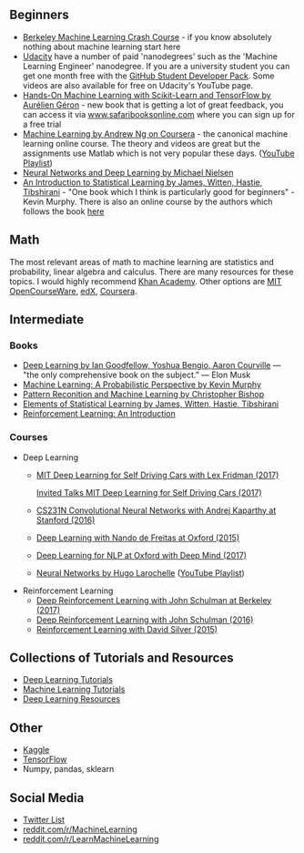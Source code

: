 ## Beginners
* [Berkeley Machine Learning Crash Course](https://ml.berkeley.edu/blog/2016/11/06/tutorial-1/) - if you know absolutely nothing about machine learning start here
* [Udacity](https://www.udacity.com/nanodegree) have a number of paid 'nanodegrees' such as the 'Machine Learning Engineer' nanodegree. If you are a university student you can get one month free with the [GitHub Student Developer Pack](https://education.github.com/pack). Some videos are also available for free on Udacity's YouTube page.
* [Hands-On Machine Learning with Scikit-Learn and TensorFlow by Aurélien Géron](https://www.safaribooksonline.com/library/view/hands-on-machine-learning/9781491962282/) - new book that is getting a lot of great feedback, you can access it via www.safaribooksonline.com where you can sign up for a free trial
* [Machine Learning by Andrew Ng on Coursera](https://www.coursera.org/learn/machine-learning) - the canonical machine learning online course. The theory and videos are great but the assignments use Matlab which is not very popular these days. ([YouTube Playlist](https://www.youtube.com/playlist?list=PLVJA7edNhnRTYqqW5zIj0gkVmxWnkXqTP))
* [Neural Networks and Deep Learning by Michael Nielsen](http://neuralnetworksanddeeplearning.com)
* [An Introduction to Statistical Learning by James, Witten, Hastie, Tibshirani](http://www-bcf.usc.edu/~gareth/ISL/ISLR%20First%20Printing.pdf) - "One book which I think is particularly good for beginners" - Kevin Murphy. There is also an online course by the authors which follows the book [here](https://lagunita.stanford.edu/courses/HumanitiesSciences/StatLearning/Winter2016/about)

## Math

The most relevant areas of math to machine learning are statistics and probability, linear algebra and calculus. There are many resources for these topics. I would highly recommend [Khan Academy](https://www.khanacademy.org/). Other options are [MIT OpenCourseWare](https://ocw.mit.edu/), [edX](https://www.edx.org/), [Coursera](https://www.coursera.org/).

## Intermediate

### Books

* [Deep Learning by Ian Goodfellow, Yoshua Bengio, Aaron Courville](http://www.deeplearningbook.org/) — "the only comprehensive book on the subject.” — Elon Musk
* [Machine Learning: A Probabilistic Perspective by Kevin Murphy](https://www.cse.iitk.ac.in/users/aayush/mail/machineLearningAProbabilisticPerspectiveMurphy.pdf)
* [Pattern Reconition and Machine Learning by Christopher Bishop](http://users.isr.ist.utl.pt/~wurmd/Livros/school/Bishop%20-%20Pattern%20Recognition%20And%20Machine%20Learning%20-%20Springer%20%202006.pdf)
* [Elements of Statistical Learning  by James, Witten, Hastie, Tibshirani](http://statweb.stanford.edu/~tibs/ElemStatLearn/printings/ESLII_print10.pdf)
* [Reinforcement Learning: An Introduction](http://people.inf.elte.hu/lorincz/Files/RL_2006/SuttonBook.pdf)

### Courses

* Deep Learning
   * [MIT Deep Learning for Self Driving Cars with Lex Fridman (2017)](https://www.youtube.com/playlist?list=PLrAXtmErZgOeiKm4sgNOknGvNjby9efdf)
   
      [Invited Talks MIT Deep Learning for Self Driving Cars (2017)](https://www.youtube.com/watch?v=oGk1v1jQITw&list=PLrAXtmErZgOfMuxkACrYnD2fTgbzk2THW&index=3)
   * [CS231N Convolutional Neural Networks with Andrej Kaparthy at Stanford (2016)](https://www.youtube.com/playlist?list=PL16j5WbGpaM0_Tj8CRmurZ8Kk1gEBc7fg)
   * [Deep Learning with Nando de Freitas at Oxford (2015)](https://www.youtube.com/playlist?list=PLE6Wd9FR--EfW8dtjAuPoTuPcqmOV53Fu)
   * [Deep Learning for NLP at Oxford with Deep Mind (2017)](https://www.youtube.com/playlist?list=PL613dYIGMXoZBtZhbyiBqb0QtgK6oJbpm)
  * [Neural Networks by Hugo Larochelle](http://info.usherbrooke.ca/hlarochelle/neural_networks/content.html) ([YouTube Playlist](https://www.youtube.com/playlist?list=PL6Xpj9I5qXYEcOhn7TqghAJ6NAPrNmUBH))
* Reinforcement Learning
   * [Deep Reinforcement Learning with John Schulman at Berkeley (2017)](https://www.youtube.com/playlist?list=PLkFD6_40KJIwTmSbCv9OVJB3YaO4sFwkX)
   * [Deep Reinforcement Learning with John Schulman (2016)](https://www.youtube.com/watch?v=aUrX-rP_ss4)
   * [Reinforcement Learning with David Silver (2015)](https://www.youtube.com/watch?v=2pWv7GOvuf0)

## Collections of Tutorials and Resources
* [Deep Learning Tutorials](https://github.com/sjchoi86/dl_tutorials)
* [Machine Learning Tutorials](https://github.com/ujjwalkarn/Machine-Learning-Tutorials/blob/master/README.md)
* [Deep Learning Resources](https://deeplearning4j.org/deeplearningpapers.html)

## Other
* [Kaggle](https://www.kaggle.com/)
* [TensorFlow](https://www.tensorflow.org/)
* Numpy, pandas, sklearn

## Social Media
* [Twitter List](https://twitter.com/DL_ML_Loop/lists/deep-learning-loop/members)
* [reddit.com/r/MachineLearning](https://www.reddit.com/r/machinelearning)
* [reddit.com/r/LearnMachineLearning](https://www.reddit.com/r/learnmachinelearning)
